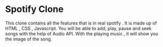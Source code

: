 # Spotify Clone
This clone contains all the features that is in real spotify . It is made up of HTML , CSS , Javascript.
You will be able to add, play, pause and seek songs with the help of Audio API.
With the playing music , it will show you the image of the song.

